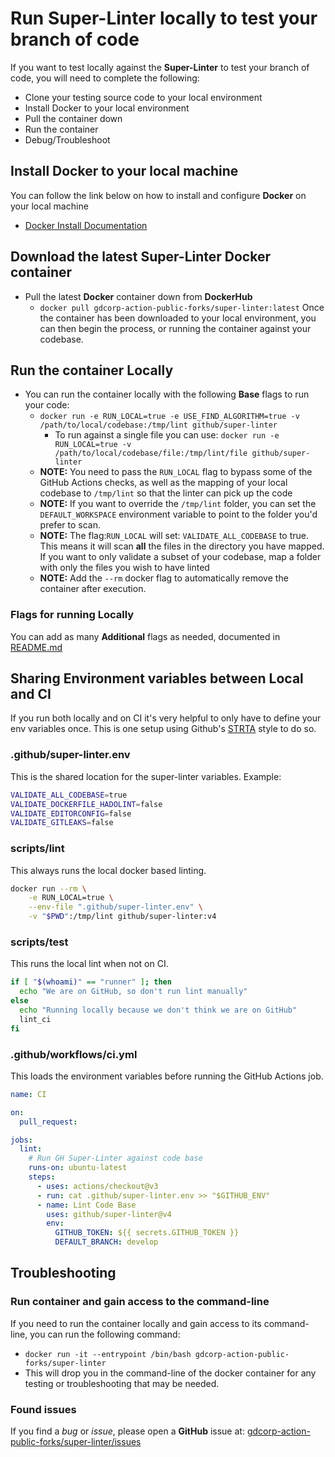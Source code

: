 # Run Super-Linter locally to test your branch of code

If you want to test locally against the **Super-Linter** to test your branch of code, you will need to complete the following:

- Clone your testing source code to your local environment
- Install Docker to your local environment
- Pull the container down
- Run the container
- Debug/Troubleshoot

## Install Docker to your local machine

You can follow the link below on how to install and configure **Docker** on your local machine

- [Docker Install Documentation](https://docs.docker.com/install/)

## Download the latest Super-Linter Docker container

- Pull the latest **Docker** container down from **DockerHub**
  - `docker pull gdcorp-action-public-forks/super-linter:latest`
    Once the container has been downloaded to your local environment, you can then begin the process, or running the container against your codebase.

## Run the container Locally

- You can run the container locally with the following **Base** flags to run your code:
  - `docker run -e RUN_LOCAL=true -e USE_FIND_ALGORITHM=true -v /path/to/local/codebase:/tmp/lint github/super-linter`
    - To run against a single file you can use: `docker run -e RUN_LOCAL=true -v /path/to/local/codebase/file:/tmp/lint/file github/super-linter`
  - **NOTE:** You need to pass the `RUN_LOCAL` flag to bypass some of the GitHub Actions checks, as well as the mapping of your local codebase to `/tmp/lint` so that the linter can pick up the code
  - **NOTE:** If you want to override the `/tmp/lint` folder, you can set the `DEFAULT_WORKSPACE` environment variable to point to the folder you'd prefer to scan.
  - **NOTE:** The flag:`RUN_LOCAL` will set: `VALIDATE_ALL_CODEBASE` to true. This means it will scan **all** the files in the directory you have mapped. If you want to only validate a subset of your codebase, map a folder with only the files you wish to have linted
  - **NOTE:** Add the `--rm` docker flag to automatically remove the container after execution.

### Flags for running Locally

You can add as many **Additional** flags as needed, documented in [README.md](../README.md#Environment-variables)

## Sharing Environment variables between Local and CI

If you run both locally and on CI it's very helpful to only have to define your env variables once. This is one setup using Github's [STRTA](https://github.com/github/scripts-to-rule-them-all) style to do so.

### .github/super-linter.env

This is the shared location for the super-linter variables. Example:

```bash
VALIDATE_ALL_CODEBASE=true
VALIDATE_DOCKERFILE_HADOLINT=false
VALIDATE_EDITORCONFIG=false
VALIDATE_GITLEAKS=false
```

### scripts/lint

This always runs the local docker based linting.

```bash
docker run --rm \
    -e RUN_LOCAL=true \
    --env-file ".github/super-linter.env" \
    -v "$PWD":/tmp/lint github/super-linter:v4
```

### scripts/test

This runs the local lint when not on CI.

```bash
if [ "$(whoami)" == "runner" ]; then
  echo "We are on GitHub, so don't run lint manually"
else
  echo "Running locally because we don't think we are on GitHub"
  lint_ci
fi
```

### .github/workflows/ci.yml

This loads the environment variables before running the GitHub Actions job.

```yaml
name: CI

on:
  pull_request:

jobs:
  lint:
    # Run GH Super-Linter against code base
    runs-on: ubuntu-latest
    steps:
      - uses: actions/checkout@v3
      - run: cat .github/super-linter.env >> "$GITHUB_ENV"
      - name: Lint Code Base
        uses: github/super-linter@v4
        env:
          GITHUB_TOKEN: ${{ secrets.GITHUB_TOKEN }}
          DEFAULT_BRANCH: develop
```

## Troubleshooting

### Run container and gain access to the command-line

If you need to run the container locally and gain access to its command-line, you can run the following command:

- `docker run -it --entrypoint /bin/bash gdcorp-action-public-forks/super-linter`
- This will drop you in the command-line of the docker container for any testing or troubleshooting that may be needed.

### Found issues

If you find a _bug_ or _issue_, please open a **GitHub** issue at: [gdcorp-action-public-forks/super-linter/issues](https://github.com/gdcorp-action-public-forks/super-linter/issues)

